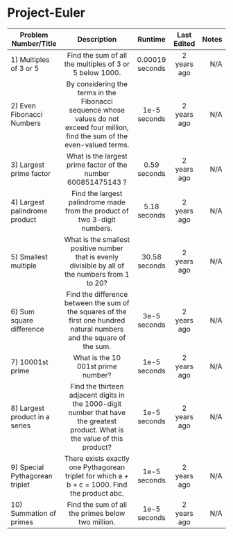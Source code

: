 # Project-Euler

| Problem Number/Title | Description | Runtime | Last Edited | Notes |
| ------------- |:-------------:| :-------------:| :-------------:| --:|
| 1) Multiples of 3 or 5  | Find the sum of all the multiples of 3 or 5 below 1000. | 0.00019 seconds | 2 years ago | N/A |
| 2) Even Fibonacci Numbers  | By considering the terms in the Fibonacci sequence whose values do not exceed four million, find the sum of the even-valued terms. | 1e-5 seconds | 2 years ago | N/A |
| 3) Largest prime factor | What is the largest prime factor of the number 600851475143 ? | 0.59 seconds | 2 years ago | N/A |
| 4) Largest palindrome product | Find the largest palindrome made from the product of two 3-digit numbers. | 5.18 seconds | 2 years ago | N/A |
| 5) Smallest multiple | What is the smallest positive number that is evenly divisible by all of the numbers from 1 to 20? | 30.58 seconds | 2 years ago | N/A |
| 6) Sum square difference  | Find the difference between the sum of the squares of the first one hundred natural numbers and the square of the sum. | 3e-5 seconds | 2 years ago | N/A |
| 7) 10001st prime | What is the 10 001st prime number? | 1e-5 seconds | 2 years ago | N/A |
| 8) Largest product in a series | Find the thirteen adjacent digits in the 1000-digit number that have the greatest product. What is the value of this product? | 1e-5 seconds | 2 years ago | N/A |
| 9) Special Pythagorean triplet | There exists exactly one Pythagorean triplet for which a + b + c = 1000. Find the product abc. | 1e-5 seconds | 2 years ago | N/A |
| 10) Summation of primes | Find the sum of all the primes below two million. | 1e-5 seconds | 2 years ago | N/A |
